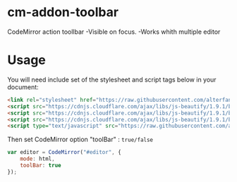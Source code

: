 # cm-addon-toolbar

CodeMirror action toollbar
-Visible on focus.
-Works whith multiple editor

# Usage

You will need include set of the stylesheet and script tags below in your document:

```html
<link rel="stylesheet" href="https://raw.githubusercontent.com/alterfan/cm-toolbar-addon/master/cm-addon-minimap.css"/>
<script src="https://cdnjs.cloudflare.com/ajax/libs/js-beautify/1.9.1/beautify.js"></script>
<script src="https://cdnjs.cloudflare.com/ajax/libs/js-beautify/1.9.1/beautify-css.js"></script>
<script src="https://cdnjs.cloudflare.com/ajax/libs/js-beautify/1.9.1/beautify-html.js"></script>
<script	type="text/javascript" src="https://raw.githubusercontent.com/alterfan/cm-toolbar-addon/master/cm-addon-minimap.js"></script>
```

Then set CodeMirror option "toolBar" : `true/false`

```javascript
var editor = CodeMirror("#editor", {
	mode: html,
	toolBar: true
});
```
